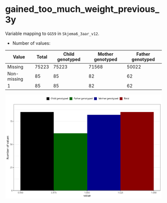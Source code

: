 # gained_too_much_weight_previous_3y
Variable mapping to `GG59` in `Skjema6_3aar_v12`.
- Number of values:

| Value | Total | Child genotyped | Mother genotyped | Father genotyped |
| ----- | ----- | --------------- | ---------------- | ---------------- |
| Missing | 75223 | 75223 | 71568 | 50022 |
| Non-missing | 85 | 85 | 82 | 62 |
| 1 | 85 | 85 | 82 | 62 |



![](gained_too_much_weight_previous_3y_n.png)



